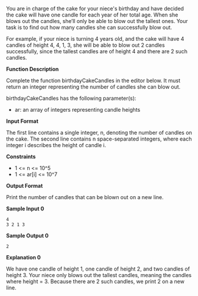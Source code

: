 You are in charge of the cake for your niece's birthday and have decided the cake will have one candle for each year of her total age. When she blows out the candles, she’ll only be able to blow out the tallest ones. Your task is to find out how many candles she can successfully blow out.

For example, if your niece is turning 4 years old, and the cake will have 4 candles of height 4, 4, 1, 3, she will be able to blow out 2 candles successfully, since the tallest candles are of height 4 and there are 2 such candles.

**Function Description**

Complete the function birthdayCakeCandles in the editor below. It must return an integer representing the number of candles she can blow out.

birthdayCakeCandles has the following parameter(s):

- ar: an array of integers representing candle heights

**Input Format**

The first line contains a single integer, n, denoting the number of candles on the cake.
The second line contains n space-separated integers, where each integer i describes the height of candle i.

**Constraints**

- 1 <= n <= 10^5
- 1 <= ar[i] <= 10^7

**Output Format**

Print the number of candles that can be blown out on a new line.

**Sample Input 0**

    4
    3 2 1 3

**Sample Output 0**

    2

**Explanation 0**

We have one candle of height 1, one candle of height 2, and two candles of height 3. Your niece only blows out the tallest candles, meaning the candles where height = 3. Because there are 2 such candles, we print 2 on a new line.
